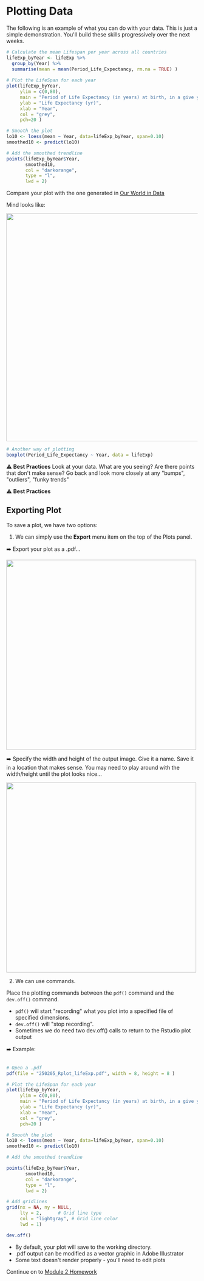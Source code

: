 # Plotting Data 


The following is an example of what you can do with your data. This is just a simple demonstration. You'll build these skills progressively over the next weeks.



```r
# Calculate the mean Lifespan per year across all countries
lifeExp_byYear <- lifeExp %>%
  group_by(Year) %>%
  summarise(mean = mean(Period_Life_Expectancy, rm.na = TRUE) )
  
# Plot the LifeSpan for each year
plot(lifeExp_byYear, 
     ylim = c(0,80),
     main = "Period of Life Expectancy (in years) at birth, in a give year",
     ylab = "Life Expectancy (yr)", 
     xlab = "Year", 
     col = "grey", 
     pch=20 )

# Smooth the plot
lo10 <- loess(mean ~ Year, data=lifeExp_byYear, span=0.10)
smoothed10 <- predict(lo10) 

# Add the smoothed trendline
points(lifeExp_byYear$Year, 
       smoothed10, 
       col = "darkorange", 
       type = "l", 
       lwd = 2)

```

Compare your plot with the one generated in [Our World in Data](https://ourworldindata.org/data-insights/global-average-life-expectancy-has-more-than-doubled-since-1900)

Mind looks like:

<img src="webContent/Screenshot 2025-02-05 at 8.32.43 AM.png" width="600">



```r
# Another way of plotting
boxplot(Period_Life_Expectancy ~ Year, data = lifeExp)
```

⚠️ **Best Practices** Look at your data. What are you seeing? Are there points that don't make sense? Go back and look more closely at any "bumps", "outliers", "funky trends"

⚠️ **Best Practices** 

## Exporting Plot

To save a plot, we have two options:

  1. We can simply use the **Export** menu item on the top of the Plots panel. 

➡️ Export your plot as a .pdf...

<img src="webContent/Screenshot 2025-02-05 at 8.41.25 AM.png" width="500">

➡️ Specify the width and height of the output image. Give it a name. Save it in a location that makes sense. You may need to play around with the width/height until the plot looks nice...

<img src="webContent/Screenshot 2025-02-05 at 8.46.31 AM.png" width="500">

  2. We can use commands. 
  
Place the plotting commands between the `pdf()` command and the `dev.off()` command. 

  * `pdf()` will start "recording" what you plot into a specified file of specified dimensions.
  * `dev.off()` will "stop recording".
  * Sometimes we do need two dev.off() calls to return to the Rstudio plot output
  
➡️ Example: 

```r

# Open a .pdf
pdf(file = "250205_Rplot_lifeExp.pdf", width = 8, height = 8 )

# Plot the LifeSpan for each year
plot(lifeExp_byYear, 
     ylim = c(0,80),
     main = "Period of Life Expectancy (in years) at birth, in a give year",
     ylab = "Life Expectancy (yr)", 
     xlab = "Year", 
     col = "grey", 
     pch=20 )

# Smooth the plot
lo10 <- loess(mean ~ Year, data=lifeExp_byYear, span=0.10)
smoothed10 <- predict(lo10) 

# Add the smoothed trendline

points(lifeExp_byYear$Year, 
       smoothed10, 
       col = "darkorange", 
       type = "l", 
       lwd = 2)

# Add gridlines
grid(nx = NA, ny = NULL,
     lty = 2,      # Grid line type
     col = "lightgray", # Grid line color
     lwd = 1)  

dev.off()

```

  * By default, your plot will save to the working directory. 
  * .pdf output can be modified as a vector graphic in Adobe Illustrator
  * Some text doesn't render properly - you'll need to edit plots


Continue on to [Module 2 Homework](Module2_homework.md)
